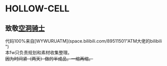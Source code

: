 # HOLLOW-CELL  
## 致敬[空洞骑士](https://store.steampowered.com/app/367520/Hollow_Knight/ "steam上的空洞骑士")  
代码100%来自[WYWURUATM](space.bilibili.com/89511501"ATM大佬的bilibili ")  
本fw只负责规划和素材收集整理。  
~~因为时间紧（两天）做的半成品，一缩再缩。~~  




